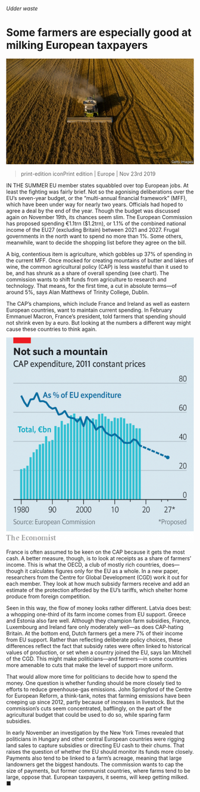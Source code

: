 ###### Udder waste

# Some farmers are especially good at milking European taxpayers 

![image](images/20191123_eup501.jpg) 

> print-edition iconPrint edition | Europe | Nov 23rd 2019 

IN THE SUMMER EU member states squabbled over top European jobs. At least the fighting was fairly brief. Not so the agonising deliberations over the EU’s seven-year budget, or the “multi-annual financial framework” (MFF), which have been under way for nearly two years. Officials had hoped to agree a deal by the end of the year. Though the budget was discussed again on November 19th, its chances seem slim. The European Commission has proposed spending €1.1trn ($1.2trn), or 1.1% of the combined national income of the EU27 (excluding Britain) between 2021 and 2027. Frugal governments in the north want to spend no more than 1%. Some others, meanwhile, want to decide the shopping list before they agree on the bill. 

A big, contentious item is agriculture, which gobbles up 37% of spending in the current MFF. Once mocked for creating mountains of butter and lakes of wine, the common agricultural policy (CAP) is less wasteful than it used to be, and has shrunk as a share of overall spending (see chart). The commission wants to shift funds from agriculture to research and technology. That means, for the first time, a cut in absolute terms—of around 5%, says Alan Matthews of Trinity College, Dublin. 

The CAP’s champions, which include France and Ireland as well as eastern European countries, want to maintain current spending. In February Emmanuel Macron, France’s president, told farmers that spending should not shrink even by a euro. But looking at the numbers a different way might cause these countries to think again. 

![image](images/20191123_EUC560.png) 

France is often assumed to be keen on the CAP because it gets the most cash. A better measure, though, is to look at receipts as a share of farmers’ income. This is what the OECD, a club of mostly rich countries, does—though it calculates figures only for the EU as a whole. In a new paper, researchers from the Centre for Global Development (CGD) work it out for each member. They look at how much subsidy farmers receive and add an estimate of the protection afforded by the EU’s tariffs, which shelter home produce from foreign competition. 

Seen in this way, the flow of money looks rather different. Latvia does best: a whopping one-third of its farm income comes from EU support. Greece and Estonia also fare well. Although they champion farm subsidies, France, Luxembourg and Ireland fare only moderately well—as does CAP-hating Britain. At the bottom end, Dutch farmers get a mere 7% of their income from EU support. Rather than reflecting deliberate policy choices, these differences reflect the fact that subsidy rates were often linked to historical values of production, or set when a country joined the EU, says Ian Mitchell of the CGD. This might make politicians—and farmers—in some countries more amenable to cuts that make the level of support more uniform. 

That would allow more time for politicians to decide how to spend the money. One question is whether funding should be more closely tied to efforts to reduce greenhouse-gas emissions. John Springford of the Centre for European Reform, a think-tank, notes that farming emissions have been creeping up since 2012, partly because of increases in livestock. But the commission’s cuts seem concentrated, bafflingly, on the part of the agricultural budget that could be used to do so, while sparing farm subsidies. 

In early November an investigation by the New York Times revealed that politicians in Hungary and other central European countries were rigging land sales to capture subsidies or directing EU cash to their chums. That raises the question of whether the EU should monitor its funds more closely. Payments also tend to be linked to a farm’s acreage, meaning that large landowners get the biggest handouts. The commission wants to cap the size of payments, but former communist countries, where farms tend to be large, oppose that. European taxpayers, it seems, will keep getting milked. ■ 

